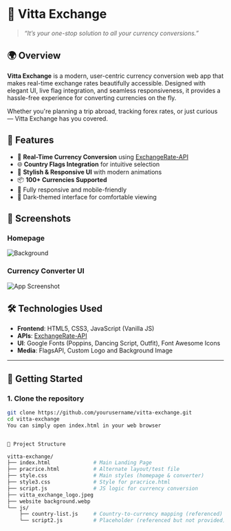# 💱 Vitta Exchange

> *“It’s your one-stop solution to all your currency conversions.”*

## 🌍 Overview

**Vitta Exchange** is a modern, user-centric currency conversion web app that makes real-time exchange rates beautifully accessible. Designed with elegant UI, live flag integration, and seamless responsiveness, it provides a hassle-free experience for converting currencies on the fly.

Whether you're planning a trip abroad, tracking forex rates, or just curious — Vitta Exchange has you covered.


## 🧠 Features

- 🔁 **Real-Time Currency Conversion** using [ExchangeRate-API](https://www.exchangerate-api.com/)
- 🌐 **Country Flags Integration** for intuitive selection
- 🎨 **Stylish & Responsive UI** with modern animations
- 📦 **100+ Currencies Supported**
- 📱 Fully responsive and mobile-friendly
- 🌙 Dark-themed interface for comfortable viewing


## 📸 Screenshots

### Homepage
![Background](./website%20background.webp)

### Currency Converter UI
![App Screenshot](./vitta_exchange_logo.jpeg)


## 🛠️ Technologies Used

- **Frontend**: HTML5, CSS3, JavaScript (Vanilla JS)
- **APIs**: [ExchangeRate-API](https://www.exchangerate-api.com/)
- **UI**: Google Fonts (Poppins, Dancing Script, Outfit), Font Awesome Icons
- **Media**: FlagsAPI, Custom Logo and Background Image

---

## 🚀 Getting Started

### 1. Clone the repository

```bash
git clone https://github.com/yourusername/vitta-exchange.git
cd vitta-exchange
You can simply open index.html in your web browser


📁 Project Structure

vitta-exchange/
├── index.html              # Main Landing Page
├── pracrice.html           # Alternate layout/test file
├── style.css               # Main styles (homepage & converter)
├── style3.css              # Style for pracrice.html
├── script.js               # JS logic for currency conversion
├── vitta_exchange_logo.jpeg
├── website background.webp
└── js/
    ├── country-list.js     # Country-to-currency mapping (referenced)
    └── script2.js          # Placeholder (referenced but not provided)
